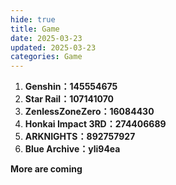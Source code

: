 ```yaml
---
hide: true
title: Game
date: 2025-03-23
updated: 2025-03-23
categories: Game
---
```


1. **Genshin：145554675**
2. **Star Rail：107141070**
3. **ZenlessZoneZero：16084430**
4. **Honkai Impact 3RD：274406689**
5. **ARKNIGHTS：892757927**
6. **Blue Archive：yli94ea**

**More are coming**
